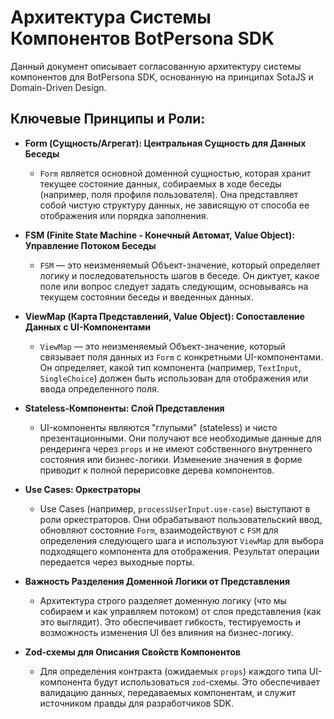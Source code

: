# Архитектура Системы Компонентов BotPersona SDK

Данный документ описывает согласованную архитектуру системы компонентов для BotPersona SDK, основанную на принципах SotaJS и Domain-Driven Design.

## Ключевые Принципы и Роли:

*   **Form (Сущность/Агрегат): Центральная Сущность для Данных Беседы**
    *   `Form` является основной доменной сущностью, которая хранит текущее состояние данных, собираемых в ходе беседы (например, поля профиля пользователя). Она представляет собой чистую структуру данных, не зависящую от способа ее отображения или порядка заполнения.

*   **FSM (Finite State Machine - Конечный Автомат, Value Object): Управление Потоком Беседы**
    *   `FSM` — это неизменяемый Объект-значение, который определяет логику и последовательность шагов в беседе. Он диктует, какое поле или вопрос следует задать следующим, основываясь на текущем состоянии беседы и введенных данных.

*   **ViewMap (Карта Представлений, Value Object): Сопоставление Данных с UI-Компонентами**
    *   `ViewMap` — это неизменяемый Объект-значение, который связывает поля данных из `Form` с конкретными UI-компонентами. Он определяет, какой тип компонента (например, `TextInput`, `SingleChoice`) должен быть использован для отображения или ввода определенного поля.

*   **Stateless-Компоненты: Слой Представления**
    *   UI-компоненты являются "глупыми" (stateless) и чисто презентационными. Они получают все необходимые данные для рендеринга через `props` и не имеют собственного внутреннего состояния или бизнес-логики. Изменение значения в форме приводит к полной перерисовке дерева компонентов.

*   **Use Cases: Оркестраторы**
    *   Use Cases (например, `processUserInput.use-case`) выступают в роли оркестраторов. Они обрабатывают пользовательский ввод, обновляют состояние `Form`, взаимодействуют с `FSM` для определения следующего шага и используют `ViewMap` для выбора подходящего компонента для отображения. Результат операции передается через выходные порты.

*   **Важность Разделения Доменной Логики от Представления**
    *   Архитектура строго разделяет доменную логику (что мы собираем и как управляем потоком) от слоя представления (как это выглядит). Это обеспечивает гибкость, тестируемость и возможность изменения UI без влияния на бизнес-логику.

*   **Zod-схемы для Описания Свойств Компонентов**
    *   Для определения контракта (ожидаемых `props`) каждого типа UI-компонента будут использоваться `zod`-схемы. Это обеспечивает валидацию данных, передаваемых компонентам, и служит источником правды для разработчиков SDK.
